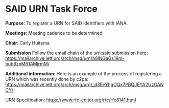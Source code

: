# SAID URN Task Force

**Purpose**: To register a URN for SAID identifiers with IANA.

**Meetings**: Meeting cadence to be determined

**Chair**: Carly Huitema

**Submission**
Follow the email chain of the urn:said submission here:
https://mailarchive.ietf.org/arch/msg/urn/b8lNGaGs19m-bub6znM61AMjrmM/

**Additional information**:
Here is an example of the process of registering a URN which was recently done by c2pa: 
https://mailarchive.ietf.org/arch/msg/urn/_d3EvYhgOQx7PBQJEYA2UzGANCY/ 

URN Specification: https://www.rfc-editor.org/rfc/rfc8141.html
